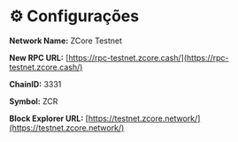 # ⚙ Configurações

**Network Name:** ZCore Testnet

**New RPC URL:** [https://rpc-testnet.zcore.cash/](https://rpc-testnet.zcore.cash/)

**ChainID:** 3331

**Symbol:** ZCR

**Block Explorer URL:** [https://testnet.zcore.network/](https://testnet.zcore.network/)

